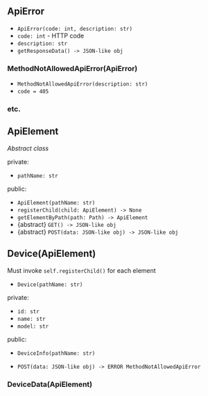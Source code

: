 
## ApiError

- `ApiError(code: int, description: str)`
- `code: int` - HTTP code
- `description: str`
- `getResponseData() -> JSON-like obj`

### MethodNotAllowedApiError(ApiError)
- `MethodNotAllowedApiError(description: str)`
- `code = 405`

### etc.

## ApiElement

*Abstract class*

private:
- `pathName: str`

public:
- `ApiElement(pathName: str)`
- `registerChild(child: ApiElement) -> None`
- `getElementByPath(path: Path) -> ApiElement`
- {abstract} `GET() -> JSON-like obj`
- {abstract} `POST(data: JSON-like obj) -> JSON-like obj`


## Device(ApiElement)

Must invoke `self.registerChild()` for each element
- `Device(pathName: str)`

private:
- `id: str`
- `name: str`
- `model: str`

public:
- `DeviceInfo(pathName: str)`
<!-- - `GET() -> JSON-like obj` -->
- `POST(data: JSON-like obj) -> ERROR MethodNotAllowedApiError`


### DeviceData(ApiElement)

